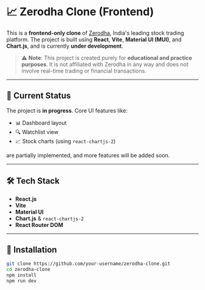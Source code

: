 # 📈 Zerodha Clone (Frontend)

This is a **frontend-only clone** of [Zerodha](https://zerodha.com), India's leading stock trading platform. The project is built using **React**, **Vite**, **Material UI (MUI)**, and **Chart.js**, and is currently **under development**.

> ⚠️ **Note**: This project is created purely for **educational and practice purposes**. It is not affiliated with Zerodha in any way and does not involve real-time trading or financial transactions.

---

## 🚧 Current Status

The project is **in progress**. Core UI features like:

- 📊 Dashboard layout  
- 🔍 Watchlist view  
- 📈 Stock charts (using `react-chartjs-2`)  

are partially implemented, and more features will be added soon.

---

## 🛠️ Tech Stack

- **React.js**
- **Vite**
- **Material UI**
- **Chart.js** & `react-chartjs-2`
- **React Router DOM**

---

## 📌 Installation

```bash
git clone https://github.com/your-username/zerodha-clone.git
cd zerodha-clone
npm install
npm run dev

